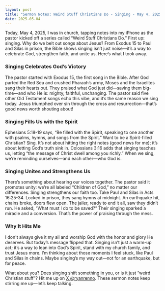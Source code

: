 ```yaml
---
layout: post
title: "Sermon Notes: Weird Stuff Christians Do - Singing - May 4, 2025"
date: 2025-05-04
---
```


Today, May 4, 2025, I was in church, tapping notes into my iPhone as the pastor kicked off a series called “Weird Stuff Christians Do.” First up: singing. Why do we belt out songs about Jesus? From Exodus 15 to Paul and Silas in prison, the Bible shows singing isn’t just noise—it’s a way to celebrate God, strengthen faith, and unite us. Here’s what I took away.

### Singing Celebrates God’s Victory

The pastor started with Exodus 15, the first song in the Bible. After God parted the Red Sea and crushed Pharaoh’s army, Moses and the Israelites sang their hearts out. They praised what God just did—saving them big-time—and who He is: mighty, faithful, unchanging. The pastor said five other Old Testament songs echo this vibe, and it’s the same reason we sing today. Jesus triumphed over sin through the cross and resurrection—that’s good news worth shouting about!

### Singing Fills Us with the Spirit

Ephesians 5:18-19 says, “Be filled with the Spirit, speaking to one another with psalms, hymns, and songs from the Spirit.” Want to be a Spirit-filled Christian? Sing. It’s not about hitting the right notes (good news for me); it’s about letting God’s truth sink in. Colossians 3:16 adds that singing teaches us, letting “the message of Christ dwell among you richly.” When we sing, we’re reminding ourselves—and each other—who God is.

### Singing Unites and Strengthens Us

There’s something about hearing our voices together. The pastor said it promotes unity: we’re all labeled “Children of God,” no matter our differences. Singing strengthens our faith too. Take Paul and Silas in Acts 16:25-34. Locked in prison, they sang hymns at midnight. An earthquake hit, chains broke, doors flew open. The jailer, ready to end it all, saw they didn’t run. He asked, “What must I do to be saved?” Their singing sparked a miracle and a conversion. That’s the power of praising through the mess.

### Why It Hits Me

I don't always give it my all and worship God with the honor and glory He deserves. But today’s message flipped that. Singing isn’t just a warm-up act; it’s a way to lean into God’s Spirit, stand with my church family, and trust Jesus more. I’m thinking about those moments I feel stuck, like Paul and Silas in chains. Maybe singing’s my way out—not for an earthquake, but for peace.

What about you? Does singing shift something in you, or is it just “weird Christian stuff”? Hit me up on [X @ryanrenno](https://x.com/ryanrenno). These sermon notes keep stirring me up—let’s keep talking.